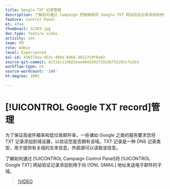 ```yaml
---
title: Google TXT 记录管理
description: 了解如何通过 Campaign 控制面板将 Google TXT 网站验证记录添加到用于向 Gmail 地址发送电子邮件的子域。
feature: Control Panel
kt: 4744
thumbnail: 32369.jpg
doc-type: feature video
activity: use
team: PM
role: Admin
level: Experienced
exl-id: 436575ea-d53c-409a-8d66-48217c9f9a83
source-git-commit: dc31bc114b82eae4042562f292d5f52203c7e2b3
workflow-type: ht
source-wordcount: '100'
ht-degree: 100%

---
```


# [!UICONTROL Google TXT record]管理

为了保证高收件箱率和低垃圾邮件率，一些诸如 Google 之类的服务要求您将 TXT 记录添加到域设置，以验证您是否拥有该域。TXT 记录是一种 DNS 记录类型，用于提供有关域的文本信息，外部源可以读取该信息。

了解如何通过 [!UICONTROL Campaign Control Panel]将 [!UICONTROL Google TXT] 网站验证记录添加到用于向 [!DNL GMAIL] 地址发送电子邮件的子域。

>[!VIDEO](https://video.tv.adobe.com/v/32369?quality=12)
